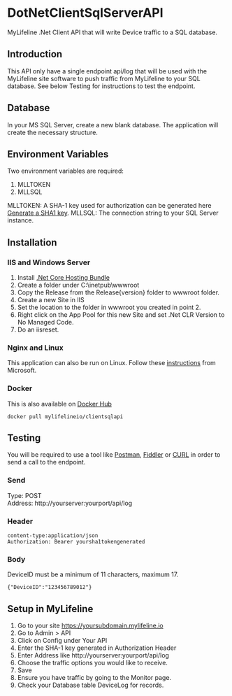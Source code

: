 # DotNetClientSqlServerAPI
MyLifeline .Net Client API that will write Device traffic to a SQL database.

## Introduction
This API only have a single endpoint api/log that will be used with the MyLifeline site software to push traffic from MyLifeline to your SQL database. See below Testing for instructions to test the endpoint.

## Database
In your MS SQL Server, create a new blank database. The application will create the necessary structure.

## Environment Variables
Two environment variables are required:
1. MLLTOKEN
2. MLLSQL

MLLTOKEN: A SHA-1 key used for authorization can be generated here [Generate a SHA1 key](https://passwordsgenerator.net/sha1-hash-generator/).
MLLSQL: The connection string to your SQL Server instance.

## Installation

### IIS and Windows Server

1. Install [.Net Core Hosting Bundle](https://www.microsoft.com/net/permalink/dotnetcore-current-windows-runtime-bundle-installer)
2. Create a folder under C:\inetpub\wwwroot
3. Copy the Release from the Release\{version} folder to wwwroot folder.
4. Create a new Site in IIS
5. Set the location to the folder in wwwroot you created in point 2.
6. Right click on the App Pool for this new Site and set .Net CLR Version to No Managed Code.
7. Do an iisreset.

### Nginx and Linux
This application can also be run on Linux. Follow these [instructions](https://docs.microsoft.com/en-us/aspnet/core/host-and-deploy/linux-nginx?view=aspnetcore-2.2) from Microsoft.

### Docker
This is also available on [Docker Hub](https://hub.docker.com/r/mylifelineio/clientsqlapi)
```
docker pull mylifelineio/clientsqlapi
```

## Testing
You will be required to use a tool like [Postman](https://www.getpostman.com/), [Fiddler](https://www.telerik.com/fiddler) or [CURL](https://curl.haxx.se/) in order to send a call to the endpoint.

### Send
Type: POST \
Address: http://yourserver:yourport/api/log

### Header
```
content-type:application/json
Authorization: Bearer yoursha1tokengenerated
```
### Body
DeviceID must be a minimum of 11 characters, maximum 17.
```
{"DeviceID":"123456789012"}
```

## Setup in MyLifeline

1. Go to your site https://yoursubdomain.mylifeline.io
2. Go to Admin > API
3. Click on Config under Your API
4. Enter the SHA-1 key generated in Authorization Header
5. Enter Address like http://yourserver:yourport/api/log
6. Choose the traffic options you would like to receive.
7. Save
8. Ensure you have traffic by going to the Monitor page.
9. Check your Database table DeviceLog for records.

